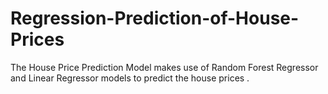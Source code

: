 # Regression-Prediction-of-House-Prices
The House Price Prediction Model makes use of Random Forest Regressor and Linear Regressor models to predict the house prices .

